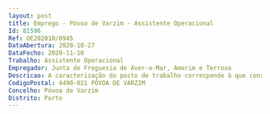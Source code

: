 ```yaml
--- 
layout: post
title: Emprego - Póvoa de Varzim - Assistente Operacional
Id: 81596
Ref: OE202010/0945
DataAbertura: 2020-10-27
DataFecho: 2020-11-10
Trabalho: Assistente Operacional
Empregador: Junta de Freguesia de Aver-o-Mar, Amorim e Terroso
Descricao: A caracterização do posto de trabalho corresponde à que consta do anexo à LTFP para a carreira de assistente operacional, a que se refere o artigo 88.º da referida Lei, aprovada pelo artigo 2.º da Lei n.º 35 2014, de 20 de junho, e à execução das seguintes atividades  Executar a varredura manual e ou mecânica, bem como a lavagem de arruamentos e passeios  Executar a limpeza e desobstrução de sarjetas e sumidouros  Intervir no combate a infestantes vegetais nos passeios e arruamentos, com aplicação de herbicidas e deservagem  Executar a colocação, manutenção, lavagem e despejo de recipientes para pequenos resíduos (papeleiras, cinzeiros, dispensadores caninos, entre outros)  Assegurar a desmatação de bermas, valetas, terrenos, recintos e espaços verdes, assim como linhas de água de pequena dimensão  Ações de apoio de caráter geral, envolvendo ou não esforço físico.
CodigoPostal: 4490-021 PÓVOA DE VARZIM
Concelho: Póvoa de Varzim
Distrito: Porto
--- 
```

